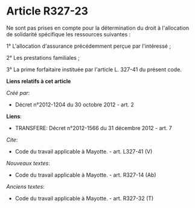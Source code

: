 # Article R327-23

Ne sont pas prises en compte pour la détermination du droit à l'allocation de solidarité spécifique les ressources
suivantes : 

1° L'allocation d'assurance précédemment perçue par l'intéressé ; 

2° Les prestations familiales ; 

3° La prime forfaitaire instituée par l'article L. 327-41 du présent code.

**Liens relatifs à cet article**

_Créé par_:

  - Décret n°2012-1204 du 30 octobre 2012 - art. 2

**Liens**:

  - TRANSFERE: Décret n°2012-1566 du 31 décembre 2012 - art. 7

_Cite_:

  - Code du travail applicable à Mayotte. - art. L327-41 (V)

_Nouveaux textes_:

  - Code du travail applicable à Mayotte. - art. R327-14 (Ab)

_Anciens textes_:

  - Code du travail applicable à Mayotte. - art. R327-32 (T)
